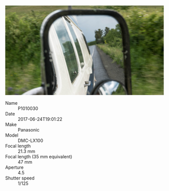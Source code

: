 [![P1010030](/photos/hd/P1010030.jpg)](/photos/full/P1010030.jpg?raw=true)

<dl>
  <dt>Name</dt>
  <dd>P1010030</dd>
  <dt>Date</dt>
  <dd>2017-06-24T19:01:22</dd>
  <dt>Make</dt>
  <dd>Panasonic</dd>
  <dt>Model</dt>
  <dd>DMC-LX100</dd>
  <dt>Focal length</dt>
  <dd>21.3 mm</dd>
  <dt>Focal length (35 mm equivalent)</dt>
  <dd>47 mm</dd>
  <dt>Aperture</dt>
  <dd>4.5</dd>
  <dt>Shutter speed</dt>
  <dd>1/125</dd>
</dl>
